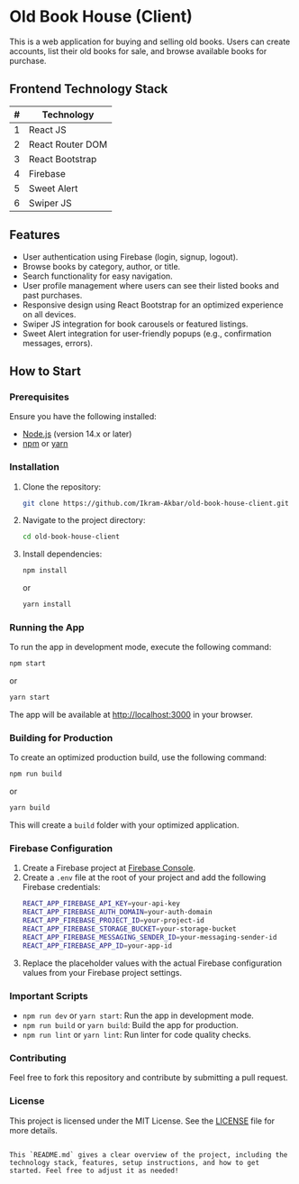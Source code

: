 # Old Book House (Client)

This is a web application for buying and selling old books. Users can create accounts, list their old books for sale, and browse available books for purchase.

## Frontend Technology Stack

| # | Technology       |
| - | ---------------- |
| 1 | React JS         |
| 2 | React Router DOM |
| 3 | React Bootstrap  |
| 4 | Firebase         |
| 5 | Sweet Alert      |
| 6 | Swiper JS        |

## Features

- User authentication using Firebase (login, signup, logout).
- Browse books by category, author, or title.
- Search functionality for easy navigation.
- User profile management where users can see their listed books and past purchases.
- Responsive design using React Bootstrap for an optimized experience on all devices.
- Swiper JS integration for book carousels or featured listings.
- Sweet Alert integration for user-friendly popups (e.g., confirmation messages, errors).

## How to Start

### Prerequisites

Ensure you have the following installed:

- [Node.js](https://nodejs.org/) (version 14.x or later)
- [npm](https://www.npmjs.com/) or [yarn](https://yarnpkg.com/)

### Installation

1. Clone the repository:

   ```bash
   git clone https://github.com/Ikram-Akbar/old-book-house-client.git
   ```
2. Navigate to the project directory:

   ```bash
   cd old-book-house-client
   ```
3. Install dependencies:

   ```bash
   npm install
   ```

   or

   ```bash
   yarn install
   ```

### Running the App

To run the app in development mode, execute the following command:

```bash
npm start
```

or

```bash
yarn start
```

The app will be available at [http://localhost:3000](http://localhost:3000) in your browser.

### Building for Production

To create an optimized production build, use the following command:

```bash
npm run build
```

or

```bash
yarn build
```

This will create a `build` folder with your optimized application.

### Firebase Configuration

1. Create a Firebase project at [Firebase Console](https://console.firebase.google.com/).
2. Create a `.env` file at the root of your project and add the following Firebase credentials:
   ```bash
   REACT_APP_FIREBASE_API_KEY=your-api-key
   REACT_APP_FIREBASE_AUTH_DOMAIN=your-auth-domain
   REACT_APP_FIREBASE_PROJECT_ID=your-project-id
   REACT_APP_FIREBASE_STORAGE_BUCKET=your-storage-bucket
   REACT_APP_FIREBASE_MESSAGING_SENDER_ID=your-messaging-sender-id
   REACT_APP_FIREBASE_APP_ID=your-app-id
   ```
3. Replace the placeholder values with the actual Firebase configuration values from your Firebase project settings.

### Important Scripts

- `npm run dev` or `yarn start`: Run the app in development mode.
- `npm run build` or `yarn build`: Build the app for production.
- `npm run lint` or `yarn lint`: Run linter for code quality checks.

### Contributing

Feel free to fork this repository and contribute by submitting a pull request.

### License

This project is licensed under the MIT License. See the [LICENSE](LICENSE) file for more details.

```

This `README.md` gives a clear overview of the project, including the technology stack, features, setup instructions, and how to get started. Feel free to adjust it as needed!
```

